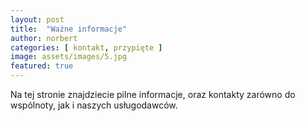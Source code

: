 ```yaml
---
layout: post
title:  "Ważne informacje"
author: norbert
categories: [ kontakt, przypięte ]
image: assets/images/5.jpg
featured: true
---
```

Na tej stronie znajdziecie pilne informacje, oraz kontakty zarówno do wspólnoty, jak i naszych usługodawców.
